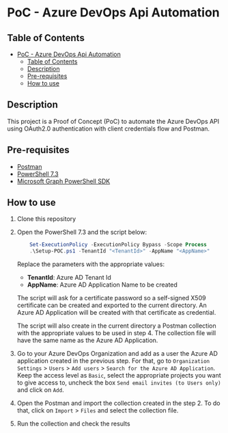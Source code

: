 # PoC - Azure DevOps Api Automation

## Table of Contents

- [PoC - Azure DevOps Api Automation](#poc---azure-devops-api-automation)
  - [Table of Contents](#table-of-contents)
  - [Description](#description)
  - [Pre-requisites](#pre-requisites)
  - [How to use](#how-to-use)

## Description

This project is a Proof of Concept (PoC) to automate the Azure DevOps API using OAuth2.0 authentication with client credentials flow and Postman.

## Pre-requisites

- [Postman](https://www.postman.com/downloads/)
- [PowerShell 7.3](https://learn.microsoft.com/en-us/powershell/scripting/install/installing-powershell-on-windows?view=powershell-7.3)
- [Microsoft Graph PowerShell SDK](https://docs.microsoft.com/en-us/graph/powershell/installation)

## How to use

1. Clone this repository
2. Open the PowerShell 7.3 and the script below:

    ```powershell
        Set-ExecutionPolicy -ExecutionPolicy Bypass -Scope Process
        .\Setup-POC.ps1 -TenantId "<TenantId>" -AppName "<AppName>"
    ```

    Replace the parameters with the appropriate values:

    - **TenantId**: Azure AD Tenant Id
    - **AppName**: Azure AD Application Name to be created

    The script will ask for a certificate password so a self-signed X509 certificate can be created and exported to the current directory. An Azure AD Application will be created with that certificate as credential.

    The script will also create in the current directory a Postman collection with the appropriate values to be used in step 4. The collection file will have the same name as the Azure AD Application.

3. Go to your Azure DevOps Organization and add as a user the Azure AD application created in the previous step. For that, go to `Organization Settings` > `Users` > `Add users` > `Search for the Azure AD Application`. Keep the access level as `Basic`, select the appropriate projects you want to give access to, uncheck the box `Send email invites (to Users only)` and click on `Add`.

4. Open the Postman and import the collection created in the step 2. To do that, click on `Import` > `Files` and select the collection file.

5. Run the collection and check the results

